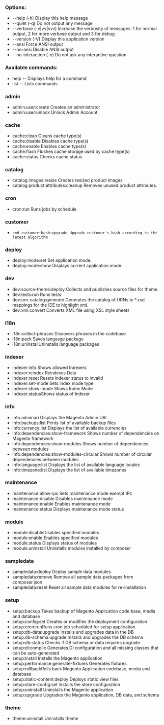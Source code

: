 ### Options:

* --help (-h) Display this help message
* --quiet (-q) Do not output any message
* --verbose (-v|vv|vvv) Increase the verbosity of messages: 1 for normal output, 2 for more verbose output and 3 for debug
* --version (-V) Display this application version
* --ansi Force ANSI output
* --no-ansi Disable ANSI output
* --no-interaction (-n) Do not ask any interactive question

### Available commands:

* help -- Displays help for a command
* list -- Lists commands

### admin

* admin:user:create Creates an administrator
* admin:user:unlock Unlock Admin Account

### cache

* cache:clean Cleans cache type(s)
* cache:disable Disables cache type(s)
* cache:enable Enables cache type(s)
* cache:flush Flushes cache storage used by cache type(s)
* cache:status Checks cache status

### catalog

* catalog:images:resize Creates resized product images
* catalog:product:attributes:cleanup Removes unused product attributes.

### cron

* cron:run Runs jobs by schedule

### customer

* ```cmd customer:hash:upgrade Upgrade customer's hash according to the latest algorithm```

### deploy

* deploy:mode:set Set application mode.
* deploy:mode:show Displays current application mode.

### dev

* dev:source-theme:deploy Collects and publishes source files for theme.
* dev:tests:run Runs tests
* dev:urn-catalog:generate Generates the catalog of URNs to *.xsd mappings for the IDE to highlight xml.
* dev:xml:convert Converts XML file using XSL style sheets

### i18n

* i18n:collect-phrases Discovers phrases in the codebase
* i18n:pack Saves language package
* i18n:uninstallUninstalls language packages

### indexer

* indexer:info Shows allowed Indexers
* indexer:reindex Reindexes Data
* indexer:reset Resets indexer status to invalid
* indexer:set-mode Sets index mode type
* indexer:show-mode Shows Index Mode
* indexer:statusShows status of Indexer

### info

* info:adminuri Displays the Magento Admin URI
* info:backups:list Prints list of available backup files
* info:currency:list Displays the list of available currencies
* info:dependencies:show-framework Shows number of dependencies on Magento framework
* info:dependencies:show-modules Shows number of dependencies between modules
* info:dependencies:show-modules-circular Shows number of circular dependencies between modules
* info:language:list Displays the list of available language locales
* info:timezone:list Displays the list of available timezones

### maintenance

* maintenance:allow-ips Sets maintenance mode exempt IPs
* maintenance:disable Disables maintenance mode
* maintenance:enable Enables maintenance mode
* maintenance:status Displays maintenance mode status

### module

* module:disableDisables specified modules
* module:enable Enables specified modules
* module:status Displays status of modules
* module:uninstall Uninstalls modules installed by composer

### sampledata

* sampledata:deploy Deploy sample data modules
* sampledata:remove Remove all sample data packages from composer.json
* sampledata:reset Reset all sample data modules for re-installation

### setup

* setup:backup Takes backup of Magento Application code base, media and database
* setup:config:set Creates or modifies the deployment configuration
* setup:cron:runRuns cron job scheduled for setup application
* setup:db-data:upgrade Installs and upgrades data in the DB
* setup:db-schema:upgrade Installs and upgrades the DB schema
* setup:db:status Checks if DB schema or data requires upgrade
* setup:di:compile Generates DI configuration and all missing classes that can be auto-generated
* setup:install Installs the Magento application
* setup:performance:generate-fixtures Generates fixtures
* setup:rollbackRolls back Magento Application codebase, media and database
* setup:static-content:deploy Deploys static view files
* setup:store-config:set Installs the store configuration
* setup:uninstall Uninstalls the Magento application
* setup:upgrade Upgrades the Magento application, DB data, and schema

### theme

* theme:uninstall Uninstalls theme
